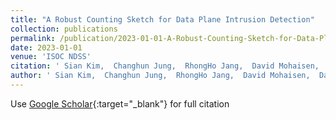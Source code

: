 ```yaml
---
title: "A Robust Counting Sketch for Data Plane Intrusion Detection"
collection: publications
permalink: /publication/2023-01-01-A-Robust-Counting-Sketch-for-Data-Plane-Intrusion-Detection
date: 2023-01-01
venue: 'ISOC NDSS'
citation: ' Sian Kim,  Changhun Jung,  RhongHo Jang,  David Mohaisen,  DaeHun Nyang, &quot;A Robust Counting Sketch for Data Plane Intrusion Detection.&quot; The Internet Society NDSS, 2023.'
author: ' Sian Kim,  Changhun Jung,  RhongHo Jang,  David Mohaisen,  DaeHun Nyang, '
---
```

Use [Google Scholar](https://scholar.google.com/scholar?q=A+Robust+Counting+Sketch+for+Data+Plane+Intrusion+Detection){:target="_blank"} for full citation